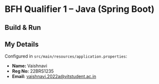 # BFH Qualifier 1 – Java (Spring Boot)

## Build & Run

## My Details
Configured in `src/main/resources/application.properties`:

- **Name:** Vaishnavi  
- **Reg No:** 22BRS1235  
- **Email:** vaishnavi.2022a@vitstudent.ac.in
